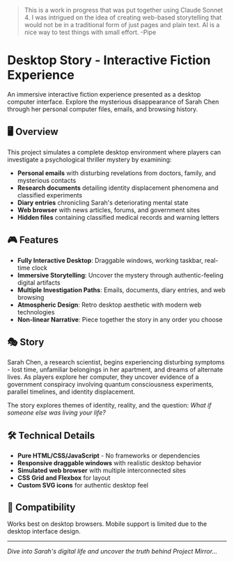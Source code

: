 > This is a work in progress that was put together using Claude Sonnet 4. I was intrigued on the idea of creating web-based storytelling that would not be in a traditional form of just pages and plain text. AI is a nice way to test things with small effort. -Pipe

# Desktop Story - Interactive Fiction Experience

An immersive interactive fiction experience presented as a desktop computer interface. Explore the mysterious disappearance of Sarah Chen through her personal computer files, emails, and browsing history.

## 🖥️ Overview

This project simulates a complete desktop environment where players can investigate a psychological thriller mystery by examining:

- **Personal emails** with disturbing revelations from doctors, family, and mysterious contacts
- **Research documents** detailing identity displacement phenomena and classified experiments
- **Diary entries** chronicling Sarah's deteriorating mental state
- **Web browser** with news articles, forums, and government sites
- **Hidden files** containing classified medical records and warning letters

## 🎮 Features

- **Fully Interactive Desktop**: Draggable windows, working taskbar, real-time clock
- **Immersive Storytelling**: Uncover the mystery through authentic-feeling digital artifacts
- **Multiple Investigation Paths**: Emails, documents, diary entries, and web browsing
- **Atmospheric Design**: Retro desktop aesthetic with modern web technologies
- **Non-linear Narrative**: Piece together the story in any order you choose

## 🎭 Story

Sarah Chen, a research scientist, begins experiencing disturbing symptoms - lost time, unfamiliar belongings in her apartment, and dreams of alternate lives. As players explore her computer, they uncover evidence of a government conspiracy involving quantum consciousness experiments, parallel timelines, and identity displacement.

The story explores themes of identity, reality, and the question: *What if someone else was living your life?*

## 🛠️ Technical Details

- **Pure HTML/CSS/JavaScript** - No frameworks or dependencies
- **Responsive draggable windows** with realistic desktop behavior
- **Simulated web browser** with multiple interconnected sites
- **CSS Grid and Flexbox** for layout
- **Custom SVG icons** for authentic desktop feel

## 📱 Compatibility

Works best on desktop browsers. Mobile support is limited due to the desktop interface design.

---

*Dive into Sarah's digital life and uncover the truth behind Project Mirror...*
